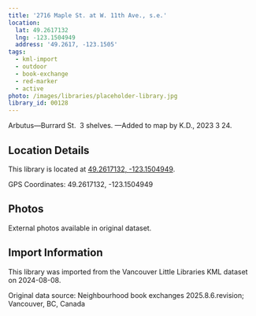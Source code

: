 ```yaml
---
title: '2716 Maple St. at W. 11th Ave., s.e.'
location:
  lat: 49.2617132
  lng: -123.1504949
  address: '49.2617, -123.1505'
tags:
  - kml-import
  - outdoor
  - book-exchange
  - red-marker
  - active
photo: /images/libraries/placeholder-library.jpg
library_id: 00128
---
```

Arbutus—Burrard St.  3 shelves.
—Added to map by K.D., 2023 3 24.  

## Location Details

This library is located at [49.2617132, -123.1504949](https://www.google.com/maps?q=49.2617132,-123.1504949).

GPS Coordinates: 49.2617132, -123.1504949

## Photos

External photos available in original dataset.

## Import Information

This library was imported from the Vancouver Little Libraries KML dataset on 2024-08-08.

Original data source: Neighbourhood book exchanges 2025.8.6.revision; Vancouver, BC, Canada
